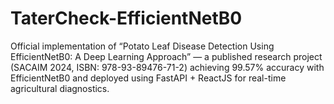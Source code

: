 # TaterCheck-EfficientNetB0
Official implementation of “Potato Leaf Disease Detection Using EfficientNetB0: A Deep Learning Approach” — a published research project (SACAIM 2024, ISBN: 978-93-89476-71-2) achieving 99.57% accuracy with EfficientNetB0 and deployed using FastAPI + ReactJS for real-time agricultural diagnostics.
